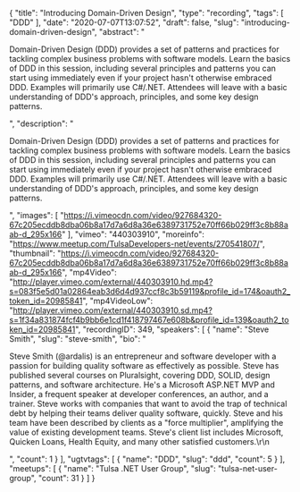 {
  "title": "Introducing Domain-Driven Design",
  "type": "recording",
  "tags": [
    "DDD"
  ],
  "date": "2020-07-07T13:07:52",
  "draft": false,
  "slug": "introducing-domain-driven-design",
  "abstract": "<p>Domain-Driven Design (DDD) provides a set of patterns and practices for tackling complex business problems with software models. Learn the basics of DDD in this session, including several principles and patterns you can start using immediately even if your project hasn't otherwise embraced DDD. Examples will primarily use C#/.NET. Attendees will leave with a basic understanding of DDD's approach, principles, and some key design patterns.</p>",
  "description": "<p>Domain-Driven Design (DDD) provides a set of patterns and practices for tackling complex business problems with software models. Learn the basics of DDD in this session, including several principles and patterns you can start using immediately even if your project hasn't otherwise embraced DDD. Examples will primarily use C#/.NET. Attendees will leave with a basic understanding of DDD's approach, principles, and some key design patterns.</p>",
  "images": [
    "https://i.vimeocdn.com/video/927684320-67c205ecddb8dba06b8a17d7a6d8a36e6389731752e70ff66b029ff3c8b88aab-d_295x166"
  ],
  "vimeo": "440303910",
  "moreinfo": "https://www.meetup.com/TulsaDevelopers-net/events/270541807/",
  "thumbnail": "https://i.vimeocdn.com/video/927684320-67c205ecddb8dba06b8a17d7a6d8a36e6389731752e70ff66b029ff3c8b88aab-d_295x166",
  "mp4Video": "http://player.vimeo.com/external/440303910.hd.mp4?s=083f5e5d01a02864eab3d6d4d937ccf8c3b59119&profile_id=174&oauth2_token_id=20985841",
  "mp4VideoLow": "http://player.vimeo.com/external/440303910.sd.mp4?s=1f34a831874fcf4b9bb6e1cd1f418797467e608b&profile_id=139&oauth2_token_id=20985841",
  "recordingID": 349,
  "speakers": [
    {
      "name": "Steve Smith",
      "slug": "steve-smith",
      "bio": "<p>Steve Smith (@ardalis) is an entrepreneur and software developer with a passion for building quality software as effectively as possible. Steve has published several courses on Pluralsight, covering DDD, SOLID, design patterns, and software architecture. He's a Microsoft ASP.NET MVP and Insider, a frequent speaker at developer conferences, an author, and a trainer. Steve works with companies that want to avoid the trap of technical debt by helping their teams deliver quality software, quickly. Steve and his team have been described by clients as a \"force multiplier\", amplifying the value of existing development teams. Steve's client list includes Microsoft, Quicken Loans, Health Equity, and many other satisfied customers.\r\n</p>",
      "count": 1
    }
  ],
  "ugtvtags": [
    {
      "name": "DDD",
      "slug": "ddd",
      "count": 5
    }
  ],
  "meetups": [
    {
      "name": "Tulsa .NET User Group",
      "slug": "tulsa-net-user-group",
      "count": 31
    }
  ]
}